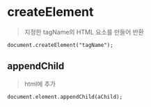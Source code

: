 # createElement
> 지정한 tagName의 HTML 요소를 만들어 반환

```
document.createElement("tagName");
```
## appendChild
> html에 추가

```
document.element.appendChild(aChild);
```
